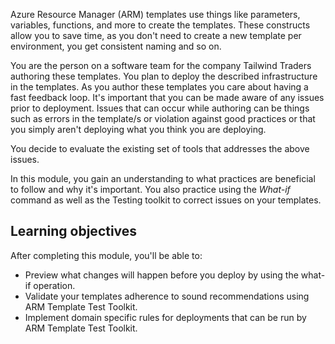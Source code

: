 Azure Resource Manager (ARM) templates use things like parameters, variables, functions, and more to create the templates. These constructs allow you to save time, as you don't need to create a new template per environment, you get consistent naming and so on.

You are the person on a software team for the company Tailwind Traders authoring these templates. You plan to deploy the described infrastructure in the templates. As you author these templates you care about having a fast feedback loop. It's important that you can be made aware of any issues prior to deployment. Issues that can occur while authoring can be things such as errors in the template/s or violation against good practices or that you simply aren't deploying what you think you are deploying.

You decide to evaluate the existing set of tools that addresses the above issues.

In this module, you gain an understanding to what practices are beneficial to follow and why it's important. You also practice using the *What-if* command as well as the Testing toolkit to correct issues on your templates.

## Learning objectives

After completing this module, you'll be able to:

- Preview what changes will happen before you deploy by using the what-if operation.
- Validate your templates adherence to sound recommendations using ARM Template Test Toolkit.
- Implement domain specific rules for deployments that can be run by ARM Template Test Toolkit.
